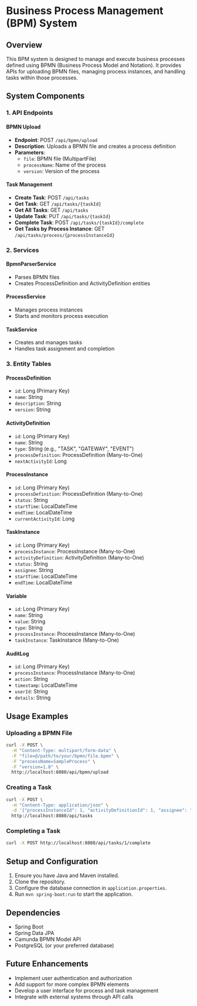 # Business Process Management (BPM) System

## Overview
This BPM system is designed to manage and execute business processes defined using BPMN (Business Process Model and Notation). It provides APIs for uploading BPMN files, managing process instances, and handling tasks within those processes.

## System Components

### 1. API Endpoints

#### BPMN Upload
- **Endpoint**: POST `/api/bpmn/upload`
- **Description**: Uploads a BPMN file and creates a process definition
- **Parameters**:
  - `file`: BPMN file (MultipartFile)
  - `processName`: Name of the process
  - `version`: Version of the process

#### Task Management
- **Create Task**: POST `/api/tasks`
- **Get Task**: GET `/api/tasks/{taskId}`
- **Get All Tasks**: GET `/api/tasks`
- **Update Task**: PUT `/api/tasks/{taskId}`
- **Complete Task**: POST `/api/tasks/{taskId}/complete`
- **Get Tasks by Process Instance**: GET `/api/tasks/process/{processInstanceId}`

### 2. Services

#### BpmnParserService
- Parses BPMN files
- Creates ProcessDefinition and ActivityDefinition entities

#### ProcessService
- Manages process instances
- Starts and monitors process execution

#### TaskService
- Creates and manages tasks
- Handles task assignment and completion

### 3. Entity Tables

#### ProcessDefinition
- `id`: Long (Primary Key)
- `name`: String
- `description`: String
- `version`: String

#### ActivityDefinition
- `id`: Long (Primary Key)
- `name`: String
- `type`: String (e.g., "TASK", "GATEWAY", "EVENT")
- `processDefinition`: ProcessDefinition (Many-to-One)
- `nextActivityId`: Long

#### ProcessInstance
- `id`: Long (Primary Key)
- `processDefinition`: ProcessDefinition (Many-to-One)
- `status`: String
- `startTime`: LocalDateTime
- `endTime`: LocalDateTime
- `currentActivityId`: Long

#### TaskInstance
- `id`: Long (Primary Key)
- `processInstance`: ProcessInstance (Many-to-One)
- `activityDefinition`: ActivityDefinition (Many-to-One)
- `status`: String
- `assignee`: String
- `startTime`: LocalDateTime
- `endTime`: LocalDateTime

#### Variable
- `id`: Long (Primary Key)
- `name`: String
- `value`: String
- `type`: String
- `processInstance`: ProcessInstance (Many-to-One)
- `taskInstance`: TaskInstance (Many-to-One)

#### AuditLog
- `id`: Long (Primary Key)
- `processInstance`: ProcessInstance (Many-to-One)
- `action`: String
- `timestamp`: LocalDateTime
- `userId`: String
- `details`: String

## Usage Examples

### Uploading a BPMN File
```bash
curl -X POST \
  -H "Content-Type: multipart/form-data" \
  -F "file=@/path/to/your/bpmn/file.bpmn" \
  -F "processName=SampleProcess" \
  -F "version=1.0" \
  http://localhost:8080/api/bpmn/upload
```

### Creating a Task
```bash
curl -X POST \
  -H "Content-Type: application/json" \
  -d '{"processInstanceId": 1, "activityDefinitionId": 1, "assignee": "John Doe"}' \
  http://localhost:8080/api/tasks
```

### Completing a Task
```bash
curl -X POST http://localhost:8080/api/tasks/1/complete
```

## Setup and Configuration

1. Ensure you have Java and Maven installed.
2. Clone the repository.
3. Configure the database connection in `application.properties`.
4. Run `mvn spring-boot:run` to start the application.

## Dependencies

- Spring Boot
- Spring Data JPA
- Camunda BPMN Model API
- PostgreSQL (or your preferred database)

## Future Enhancements

- Implement user authentication and authorization
- Add support for more complex BPMN elements
- Develop a user interface for process and task management
- Integrate with external systems through API calls

